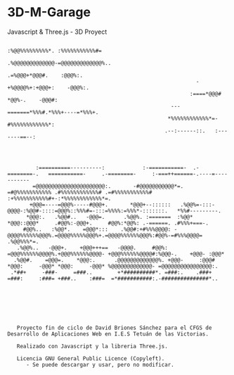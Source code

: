 # 3D-M-Garage
Javascript &amp; Three.js - 3D Proyect

                                                                                                                                                                                                                                                                                      
                                                                                                                                                      
                                                                                                                                                      
                                                                                                                                                      
                                                                                                                                                      
                                                                                                                                                      
                                                                                                                                                      
                                                                                                                                                      
                                                                                                                                                      
                                                                                                                                                      
                                                                                                                                                      
                                                                                                                                                      
                                                                                                                                                      
                                                                                                                                                      
                                                             :%@@%%%%%%%%%*. :%%%%%%%%%%%#=                                                           
                                                            .%@@@@@@@@@@@@@-=@@@@@@@@@@@@@%..                                                         
                                                                    .=%@@@+*@@@#.    :@@@%:.                                                          
                                                                -+%@@@@%+:+@@@+:    -@@@%:.                                                           
                                                              :====*@@@# *@@%-.    -@@@#:                                                             
                                                        ---=======*%%%#.*%%%+----=*%%%+.                                                              
                                                       *%%%%%%%%%%%%*=-#%%%%%%%%%%%%*:                                                                
                                                      .--:------::.   :-------==--:                                                                   
                                                                                                                                                      
                                                                                                                                                      
                                                                                                                                                      
                                                                                                                                                      
             :==========----------:            :-===========-  .-========-.   ===========-     .-========-     :-===++======-.----=-----------        
            =@@@@@@@@@@@@@@@@@@@@@@:.       -#@@@@@@@@@@@*=. =#@%%%%%%%%%%% .#%%%%%%%%%%%%# .=#%%%%%%%%%%%# :+%%%%%%%%%%%#+-:*%%%%%%%%%%%%*=.         
           +@@@=----=@@@%-----#@@@+.       *@@@+--::::::   .%@@%=-:::-@@@@-:%@@#-::::=@@@%::%%%#=-:::=%%%%:=%%%*-:::::::.   *%%#---------.            
          *@@@:.   .%@@#..   -@@@=.      .%@@%. :=======  :%@@*      *@@@::@@@*     .#@@%:-@@@+.     #@@%:*@@%: .-======. .#%%%+===-.                 
         #@@%..   :%@@*.    =@@@*:::    .%@@#:+#%%%@@@@: -@@@@%%%%%%@@@%.=@@@@%%%%%@@@%+.=@@@@%%%%%%@@@%:#@@%-=#%%%@@@@= .%@@%%%*=.                   
       .%@@%..   -@@@+.    +@@@+++==   -@@@@.     #@@%: =@@@%%%%%%@@@@%.+@@@%%%%%%@@@@- +@@@%%%%%%@@@@#:%@@@-.    +@@@- :@@@*                         
      .%@@#.    =@@@=.    *@@@:.      .@@@@@@@@@@@@@%. +@@@-     :@@@# *@@@:     -@@@* *@@@:     -@@@* %@@@@@@@@@@@@@- =@@@@@@@@@@@@@@@@:.            
     .*##+     -###-     =###..        +*##########*. =###:.    .###+ =###:     :###= +###..    :###=  =*###########:.-###############*..             
                                                                                                                                                      
                                                                                                                                                      
                                                                                                                                                      
                                                                                                                                                      
                                                                                                                                                      
                                                                                                                                                      
                                                                                                                                                      
       Proyecto fin de ciclo de David Briones Sánchez para el CFGS de Desarrollo de Aplicaciones Web en I.E.S Tetuán de las Victorias.
       
       Realizado con Javascript y la libreria Three.js.
       
       Licencia GNU General Public Licence (Copyleft).
          - Se puede descargar y usar, pero no modificar.
                                                                                                                                                      
                                                                                                                                                      
                                                                                                                                                      
                                                                                                                                                      
                                                                                                                                                      
                                                                                                                                                      
                                                                                                                                                      
